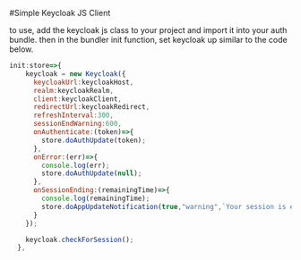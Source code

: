 #Simple Keycloak JS Client

to use, add the keycloak js class to your project and import it into your auth bundle.
then in the bundler init function, set keycloak up similar to the code below. 

```js
init:store=>{
    keycloak = new Keycloak({
      keycloakUrl:keycloakHost,
      realm:keycloakRealm,
      client:keycloakClient,
      redirectUrl:keycloakRedirect,
      refreshInterval:300,
      sessionEndWarning:600,
      onAuthenticate:(token)=>{
        store.doAuthUpdate(token);
      },
      onError:(err)=>{
        console.log(err);
        store.doAuthUpdate(null);
      },
      onSessionEnding:(remainingTime)=>{
        console.log(remainingTime);
        store.doAppUpdateNotification(true,"warning",`Your session is expiring in ${Math.round(remainingTime/60)} minutes.`)
      }
    });

    keycloak.checkForSession();
  },
```
